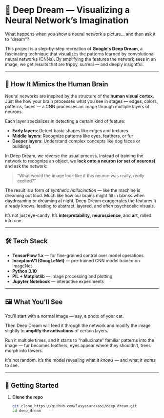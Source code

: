# 🧠 Deep Dream — Visualizing a Neural Network’s Imagination

What happens when you show a neural network a picture... and then ask it to "dream"?

This project is a step-by-step recreation of **Google's Deep Dream**, a fascinating technique that visualizes the patterns learned by convolutional neural networks (CNNs). By amplifying the features the network sees in an image, we get results that are trippy, surreal — and deeply insightful.

---

## 🧬 How It Mimics the Human Brain

Neural networks are inspired by the structure of the **human visual cortex**. Just like how your brain processes what you see in stages — edges, colors, patterns, faces — a CNN processes an image through multiple layers of neurons.

Each layer specializes in detecting a certain kind of feature:

- **Early layers**: Detect basic shapes like edges and textures
- **Middle layers**: Recognize patterns like eyes, feathers, or fur
- **Deeper layers**: Understand complex concepts like dog faces or buildings

In Deep Dream, we reverse the usual process. Instead of training the network to recognize an object, we **lock onto a neuron (or set of neurons)** and ask the network:

> “What would the image look like if this neuron was really, *really* excited?”

The result is a form of *synthetic hallucination* — like the machine is dreaming out loud. Much like how our brains might fill in blanks when daydreaming or dreaming at night, Deep Dream exaggerates the features it already knows, leading to abstract, layered, and often psychedelic visuals.

It’s not just eye-candy. It’s **interpretability**, **neuroscience**, and **art**, rolled into one.

---

## 🛠️ Tech Stack

- **TensorFlow 1.x** — for fine-grained control over model operations
- **InceptionV1 (GoogLeNet)** — pre-trained CNN model trained on ImageNet
- **Python 3.10**
- **PIL + Matplotlib** — image processing and plotting
- **Jupyter Notebook** — interactive experiments

---

## 🖼️ What You’ll See

You’ll start with a normal image — say, a photo of your cat.

Then Deep Dream will feed it through the network and modify the image slightly to **amplify the activations** of certain layers.

Run it multiple times, and it starts to "hallucinate" familiar patterns into the image — fur becomes feathers, eyes appear where they shouldn’t, trees morph into towers.

It's not random. It’s the model revealing what it *knows* — and what it *wants* to see.

---

## 🔧 Getting Started

1. **Clone the repo**
   ```bash
   git clone https://github.com/lasyasurakasi/deep_dream.git
   cd deep_dream
